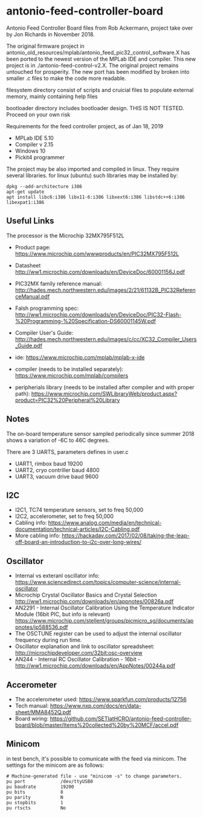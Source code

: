 # antonio-feed-controller-board
Antonio Feed Controller Board files from Rob Ackermann, project take over by Jon Richards in November 2018.

The original firmware project in antonio_old_resources/mplab/antonio_feed_pic32_control_software.X has been ported to the newest version of the MPLab IDE and compiler. This new project is in ./antonio-feed-control-v2.X. The original project remains untouched for prosperity. The new port has been modified by broken into smaller .c files to make the code more readable.

filesystem directory consist of scripts and cruicial files to populate external memory, mainly containing help files

bootloader directory includes bootloader design. THIS IS NOT TESTED. Proceed on your own risk

Requirements for the feed controller project, as of Jan 18, 2019

  - MPLab IDE 5.10
  - Compiler v 2.15
  - Windows 10
  - Pickit4 programmer

The project may be also imported and compiled in linux. They require several libraries. for linux (ubuntu) such libraries may be installed by:

```
dpkg --add-architecture i386
apt-get update
apt install libc6:i386 libx11-6:i386 libxext6:i386 libstdc++6:i386 libexpat1:i386
```


## Useful Links

The processor is the Microchip 32MX795F512L
  - Product page: https://www.microchip.com/wwwproducts/en/PIC32MX795F512L
  - Datasheet http://ww1.microchip.com/downloads/en/DeviceDoc/60001156J.pdf
  - PIC32MX family reference manual: http://hades.mech.northwestern.edu/images/2/21/61132B_PIC32ReferenceManual.pdf
  - Falsh programming spec: http://ww1.microchip.com/downloads/en/DeviceDoc/PIC32-Flash-%20Programming-%20Specification-DS60001145W.pdf
  - Compiler User's Guide: http://hades.mech.northwestern.edu/images/c/cc/XC32_Compiler_Users_Guide.pdf

  - ide: https://www.microchip.com/mplab/mplab-x-ide
  - compiler (needs to be installed separately): https://www.microchip.com/mplab/compilers
  - peripherials library (needs to be installed after compiler and with proper path): https://www.microchip.com/SWLibraryWeb/product.aspx?product=PIC32%20Peripheral%20Library

## Notes

The on-board temperature sensor sampled periodically since summer 2018 shows a variation of -6C to 46C degrees.

There are 3 UARTS, parameters defines in user.c

  - UART1, rimbox baud 19200
  - UART2, cryo contriller baud 4800
  - UART3, vacuum drive baud 9600

## I2C 

  - I2C1, TC74 temperature sensors, set to freq 50,000
  - I2C2, accelerometer, set to freq 50,000
  - Cabling info: https://www.analog.com/media/en/technical-documentation/technical-articles/I2C-Cabling.pdf
  - More cabling info: https://hackaday.com/2017/02/08/taking-the-leap-off-board-an-introduction-to-i2c-over-long-wires/


## Oscillator

  - Internal vs exteranl oscillator info: https://www.sciencedirect.com/topics/computer-science/internal-oscillator
  - Microchip Crystal Oscillator Basics and Crystal Selection http://ww1.microchip.com/downloads/en/appnotes/00826a.pdf
  - AN2291 - Internal Oscillator Calibration Using the Temperature Indicator Module (16bit PIC, but info is relevant) https://www.microchip.com/stellent/groups/picmicro_sg/documents/appnotes/jp588536.pdf
  - The OSCTUNE register can be used to adjust the internal oscillator frequency during run time. 
  - Oscillator explanation and link to oscillator spreadsheet: http://microchipdeveloper.com/32bit:osc-overview
  - AN244 - Internal RC Oscillator Calibration - 16bit - http://ww1.microchip.com/downloads/en/AppNotes/00244a.pdf

## Accerometer

  - The accelerometer used: https://www.sparkfun.com/products/12756
  - Tech manual: https://www.nxp.com/docs/en/data-sheet/MMA8452Q.pdf
  - Board wiring: https://github.com/SETIatHCRO/antonio-feed-controller-board/blob/master/Items%20collected%20by%20MCF/accel.pdf

## Minicom

in test bench, it's possible to comunicate with the feed via minicom. The settings for the minicom are as follows:

```
# Machine-generated file - use "minicom -s" to change parameters.
pu port             /dev/ttyUSB0
pu baudrate         19200
pu bits             8
pu parity           N
pu stopbits         1
pu rtscts           No
```


